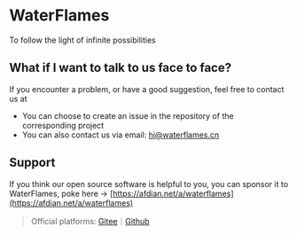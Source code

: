 # WaterFlames
To follow the light of infinite possibilities

## What if I want to talk to us face to face?
If you encounter a problem, or have a good suggestion, feel free to contact us at

- You can choose to create an issue in the repository of the corresponding project
- You can also contact us via email: hi@waterflames.cn

## Support
If you think our open source software is helpful to you, you can sponsor it to WaterFlames, poke here -> [https://afdian.net/a/waterflames](https://afdian.net/a/waterflames)


> Official platforms: [Gitee](https://gitee.com/waterflames-team/)｜[Github](https://github.com/waterflames-team/)
